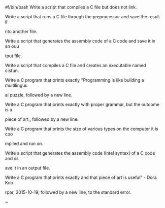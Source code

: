 #!/bin/bash
Write a script that compiles a C file but does not link.                                                                                

Write a script that runs a C file through the preprocessor and save the result ii                                                       

nto another file.                                                                                                                       

Write a script that generates the assembly code of a C code and save it in an ouu                                                       

tput file.                                                                                                                              

Write a script that compiles a C file and creates an executable named cisfun.                                                           

Write a C program that prints exactly "Programming is like building a multilinguu                                                       

al puzzle, followed by a new line.                                                                                                      

Write a C program that prints exactly with proper grammar, but the outcome is a                                                         

piece of art,, followed by a new line.                                                                                                  

Write a C program that prints the size of various types on the computer it is coo                                                       

mpiled and run on.                                                                                                                      

Write a script that generates the assembly code (Intel syntax) of a C code and ss                                                       

ave it in an output file.                                                                                                               

Write a C program that prints exactly and that piece of art is useful" - Dora Koo                                                       

rpar, 2015-10-19, followed by a new line, to the standard error.                                                                        

~                                                                      
